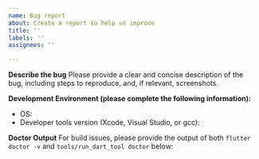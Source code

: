 ```yaml
---
name: Bug report
about: Create a report to help us improve
title: ''
labels: ''
assignees: ''

---
```


<!--
*** Important Note ***
Development of Flutter for Desktop is now primarily happening in the Flutter repository itself. If you have a bug or feature request related to desktop that's about the Flutter framework, the `flutter` command-line tool, or the desktop support in the Flutter engine, please file your issue in the Flutter issue tracker: https://github.com/flutter/flutter/issues

Please file bugs here only for things specific to this repository:
* Instructions in the READMEs here.
* Bugs specific to the example application here.
* Bugs specific to the plugins here.

If you're not sure whether the issue is in the code here or in Flutter itself, you can file your bug here, but we may close the issue and ask you to file it in Flutter if it turns out not to be related to this code that's part of this project.
-->

**Describe the bug**
Please provide a clear and concise description of the bug, including steps to reproduce, and, if relevant, screenshots.

**Development Environment (please complete the following information):**
* OS: 
* Developer tools version (Xcode, Visual Studio, or gcc): 

**Doctor Output**
For build issues, please provide the output of both `flutter doctor -v` and `tools/run_dart_tool doctor` below:

```
```

```
```
